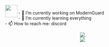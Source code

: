 <img height="40" align="left" src="https://skillicons.dev/icons?i=java,python,php,idea&theme=dark"/>
<br />

<span style="padding-top: 50px;">
- 🔭 I’m currently working on ModernGuard
  <br />
- 🌱 I’m currently learning everything
  <br />
- 📫 How to reach me: discord
</span>


<br>
<p align="center">
  <picture>
    <img src="https://github-readme-stats-ten-psi-28.vercel.app/api?username=siroo2137&hide_progress=false&layout=compact&hide=glsl,batchfile&hide_title=true&show_icons=true&hide_border=true&border_radius=15&theme=omni"/>
  </picture>

  <br>
  <picture>
    <img src="https://github-readme-stats-ten-psi-28.vercel.app/api/top-langs?username=siroo2137&hide_progress=false&layout=compact&hide=glsl,batchfile&hide_title=true&show_icons=true&hide_border=true&border_radius=15&theme=omni"/>
  </picture>
</p>

